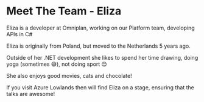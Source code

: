 # Meet The Team - Eliza

Eliza is a developer at Omniplan, working on our Platform team, developing APIs in C#

Eliza is originally from Poland, but moved to the Netherlands 5 years ago.

Outside of her .NET development she likes to spend her time drawing, doing yoga (sometimes 😅), not doing sport 😊

She also enjoys good movies, cats and chocolate!

If you visit Azure Lowlands then will find Eliza on a stage, ensuring that the talks are awesome!